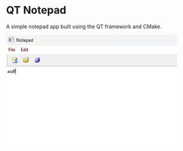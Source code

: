 # QT Notepad

A simple notepad app built using the QT framework and CMake.

![Alt text - Demonstration](Res/notepad.png)
